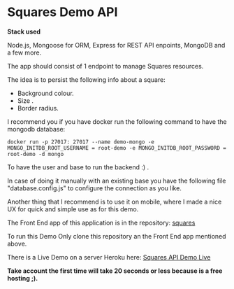 # Squares Demo API

**Stack used**

Node.js, Mongoose for ORM, Express for REST API enpoints, MongoDB and a few more.


The app should consist of 1 endpoint to manage Squares resources. 

The idea is to persist the following info about a square:

- Background colour.
- Size .
- Border radius.

I recommend you if you have docker run the following command to have the mongodb database:

    docker run -p 27017: 27017 --name demo-mongo -e MONGO_INITDB_ROOT_USERNAME = root-demo -e MONGO_INITDB_ROOT_PASSWORD = root-demo -d mongo

To have the user and base to run the backend :) .

In case of doing it manually with an existing base you have the following file "database.config.js" to configure the connection as you like.

  
Another thing that I recommend is to use it on mobile, where I made a nice UX for quick and simple use as for this demo.

The Front End app of this application is in the repository:
[squares](https://github.com/IsmaelTerreno/squares)

To run this Demo Only clone this repository an the Front End app mentioned above.

There is a Live Demo on a server Heroku here:
[Squares API Demo Live](https://squares-api-demo.herokuapp.com)

**Take account the first time will take 20 seconds or less because is a free hosting ;).**
